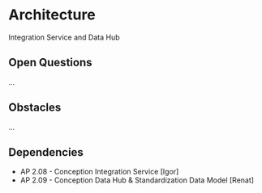 # Architecture
Integration Service and Data Hub

## Open Questions
...

## Obstacles
...

## Dependencies
* AP 2.08 - Conception Integration Service [Igor]
* AP 2.09 - Conception Data Hub & Standardization Data Model [Renat]
